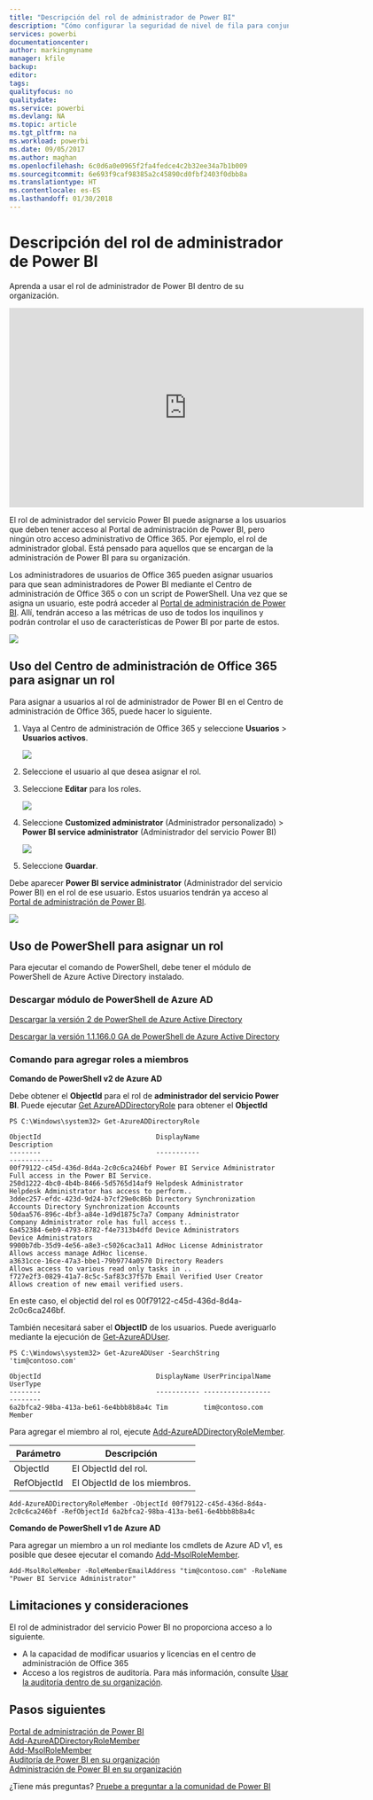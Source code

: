 ```yaml
---
title: "Descripción del rol de administrador de Power BI"
description: "Cómo configurar la seguridad de nivel de fila para conjuntos de datos importados, y DirectQuery, dentro del servicio Power BI."
services: powerbi
documentationcenter: 
author: markingmyname
manager: kfile
backup: 
editor: 
tags: 
qualityfocus: no
qualitydate: 
ms.service: powerbi
ms.devlang: NA
ms.topic: article
ms.tgt_pltfrm: na
ms.workload: powerbi
ms.date: 09/05/2017
ms.author: maghan
ms.openlocfilehash: 6c0d6a0e0965f2fa4fedce4c2b32ee34a7b1b009
ms.sourcegitcommit: 6e693f9caf98385a2c45890cd0fbf2403f0dbb8a
ms.translationtype: HT
ms.contentlocale: es-ES
ms.lasthandoff: 01/30/2018
---
```

# <a name="understanding-the-power-bi-admin-role"></a>Descripción del rol de administrador de Power BI
Aprenda a usar el rol de administrador de Power BI dentro de su organización.

<iframe width="640" height="360" src="https://www.youtube.com/embed/PQRbdJgEm3k?showinfo=0" frameborder="0" allowfullscreen></iframe>

El rol de administrador del servicio Power BI puede asignarse a los usuarios que deben tener acceso al Portal de administración de Power BI, pero ningún otro acceso administrativo de Office 365. Por ejemplo, el rol de administrador global. Está pensado para aquellos que se encargan de la administración de Power BI para su organización.

Los administradores de usuarios de Office 365 pueden asignar usuarios para que sean administradores de Power BI mediante el Centro de administración de Office 365 o con un script de PowerShell. Una vez que se asigna un usuario, este podrá acceder al [Portal de administración de Power BI](service-admin-portal.md). Allí, tendrán acceso a las métricas de uso de todos los inquilinos y podrán controlar el uso de características de Power BI por parte de estos.

![](media/service-admin-role/powerbi-admin-portal.png)

## <a name="using-the-office-365-admin-center-to-assign-a-role"></a>Uso del Centro de administración de Office 365 para asignar un rol
Para asignar a usuarios al rol de administrador de Power BI en el Centro de administración de Office 365, puede hacer lo siguiente.

1. Vaya al Centro de administración de Office 365 y seleccione **Usuarios** > **Usuarios activos**.
   
    ![](media/service-admin-role/powerbi-admin-users.png)
2. Seleccione el usuario al que desea asignar el rol.
3. Seleccione **Editar** para los roles.
   
    ![](media/service-admin-role/powerbi-admin-edit-roles.png)
4. Seleccione **Customized administrator** (Administrador personalizado) > **Power BI service administrator** (Administrador del servicio Power BI)
   
    ![](media/service-admin-role/powerbi-admin-role.png)
5. Seleccione **Guardar**.

Debe aparecer **Power BI service administrator** (Administrador del servicio Power BI) en el rol de ese usuario. Estos usuarios tendrán ya acceso al [Portal de administración de Power BI](service-admin-portal.md).

![](media/service-admin-role/powerbi-admin-role-set.png)

## <a name="using-powershell-to-assign-a-role"></a>Uso de PowerShell para asignar un rol
Para ejecutar el comando de PowerShell, debe tener el módulo de PowerShell de Azure Active Directory instalado.

### <a name="download-azure-ad-powershell-module"></a>Descargar módulo de PowerShell de Azure AD
[Descargar la versión 2 de PowerShell de Azure Active Directory](https://github.com/Azure/azure-docs-powershell-azuread/blob/master/Azure%20AD%20Cmdlets/AzureAD/index.md)

[Descargar la versión 1.1.166.0 GA de PowerShell de Azure Active Directory](http://connect.microsoft.com/site1164/Downloads/DownloadDetails.aspx?DownloadID=59185)

### <a name="command-to-add-role-to-member"></a>Comando para agregar roles a miembros
**Comando de PowerShell v2 de Azure AD**

Debe obtener el **ObjectId** para el rol de **administrador del servicio Power BI**. Puede ejecutar [Get AzureADDirectoryRole](https://docs.microsoft.com/powershell/azuread/v2/get-azureaddirectoryrole) para obtener el **ObjectId**

```
PS C:\Windows\system32> Get-AzureADDirectoryRole

ObjectId                             DisplayName                        Description
--------                             -----------                        -----------
00f79122-c45d-436d-8d4a-2c0c6ca246bf Power BI Service Administrator     Full access in the Power BI Service.
250d1222-4bc0-4b4b-8466-5d5765d14af9 Helpdesk Administrator             Helpdesk Administrator has access to perform..
3ddec257-efdc-423d-9d24-b7cf29e0c86b Directory Synchronization Accounts Directory Synchronization Accounts
50daa576-896c-4bf3-a84e-1d9d1875c7a7 Company Administrator              Company Administrator role has full access t..
6a452384-6eb9-4793-8782-f4e7313b4dfd Device Administrators              Device Administrators
9900b7db-35d9-4e56-a8e3-c5026cac3a11 AdHoc License Administrator        Allows access manage AdHoc license.
a3631cce-16ce-47a3-bbe1-79b9774a0570 Directory Readers                  Allows access to various read only tasks in ..
f727e2f3-0829-41a7-8c5c-5af83c37f57b Email Verified User Creator        Allows creation of new email verified users.
```

En este caso, el objectid del rol es 00f79122-c45d-436d-8d4a-2c0c6ca246bf.

También necesitará saber el **ObjectID** de los usuarios. Puede averiguarlo mediante la ejecución de [Get-AzureADUser](https://docs.microsoft.com/powershell/azuread/v2/get-azureaduser).

```
PS C:\Windows\system32> Get-AzureADUser -SearchString 'tim@contoso.com'

ObjectId                             DisplayName UserPrincipalName      UserType
--------                             ----------- -----------------      --------
6a2bfca2-98ba-413a-be61-6e4bbb8b8a4c Tim         tim@contoso.com        Member
```

Para agregar el miembro al rol, ejecute [Add-AzureADDirectoryRoleMember](https://docs.microsoft.com/powershell/azuread/v2/add-azureaddirectoryrolemember).

| Parámetro | Descripción |
| --- | --- |
| ObjectId |El ObjectId del rol. |
| RefObjectId |El ObjectId de los miembros. |

```
Add-AzureADDirectoryRoleMember -ObjectId 00f79122-c45d-436d-8d4a-2c0c6ca246bf -RefObjectId 6a2bfca2-98ba-413a-be61-6e4bbb8b8a4c
```

**Comando de PowerShell v1 de Azure AD**

Para agregar un miembro a un rol mediante los cmdlets de Azure AD v1, es posible que desee ejecutar el comando [Add-MsolRoleMember](https://docs.microsoft.com/powershell/msonline/v1/add-msolrolemember).

```
Add-MsolRoleMember -RoleMemberEmailAddress "tim@contoso.com" -RoleName "Power BI Service Administrator"
```

## <a name="limitations-and-considerations"></a>Limitaciones y consideraciones
El rol de administrador del servicio Power BI no proporciona acceso a lo siguiente.

* A la capacidad de modificar usuarios y licencias en el centro de administración de Office 365
* Acceso a los registros de auditoría. Para más información, consulte [Usar la auditoría dentro de su organización](service-admin-auditing.md).

## <a name="next-steps"></a>Pasos siguientes
[Portal de administración de Power BI](service-admin-portal.md)  
[Add-AzureADDirectoryRoleMember](https://docs.microsoft.com/powershell/azuread/v2/add-azureaddirectoryrolemember)  
[Add-MsolRoleMember](https://docs.microsoft.com/powershell/msonline/v1/add-msolrolemember)  
[Auditoría de Power BI en su organización](service-admin-auditing.md)  
[Administración de Power BI en su organización](service-admin-administering-power-bi-in-your-organization.md)  

¿Tiene más preguntas? [Pruebe a preguntar a la comunidad de Power BI](http://community.powerbi.com/)

